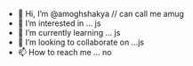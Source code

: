 - 👋 Hi, I’m @amoghshakya // can call me amug
- 👀 I’m interested in ... js
- 🌱 I’m currently learning ... js
- 💞️ I’m looking to collaborate on ...js
- 📫 How to reach me ... no

<!---
amoghshakya/amoghshakya is a ✨ special ✨ repository because its `README.md` (this file) appears on your GitHub profile.
You can click the Preview link to take a look at your changes.
--->
